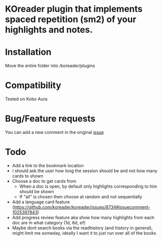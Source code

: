 # KOreader plugin that implements spaced repetition (sm2) of your highlights and notes.

# Installation
Move the entire folder into /koreader/plugins

# Compatibility
Tested on Kobo Aura

 # Bug/Feature requests
 You can add a new comment in the original [issue](https://github.com/koreader/koreader/issues/8734)

# Todo
* Add a link to the bookmark location
* I should ask the user how long the session should be and not how many cards to shown
* Choose a doc to get cards from
  * When a doc is open, by default only highlights corresponding to him should be shown
  * If "all" is chosen then choose at random and not sequentially
* Add a language card feature (https://github.com/koreader/koreader/issues/8734#issuecomment-1025397843)
* Add progress review feature aka show how many highlights from each doc are in what category (1d, 6d, ef)
* Maybe dont search books via the readhistory (and history in general), might limit me someday, ideally I want it to just run over all of the books
